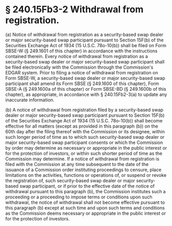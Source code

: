 # § 240.15Fb3-2   Withdrawal from registration.

(a) Notice of withdrawal from registration as a security-based swap dealer or major security-based swap participant pursuant to Section 15F(b) of the Securities Exchange Act of 1934 (15 U.S.C. 78o-10(b)) shall be filed on Form SBSE-W (§ 249.1601 of this chapter) in accordance with the instructions contained therein. Every notice of withdrawal from registration as a security-based swap dealer or major security-based swap participant shall be filed electronically with the Commission through the Commission's EDGAR system. Prior to filing a notice of withdrawal from registration on Form SBSE-W, a security-based swap dealer or major security-based swap participant shall amend its Form SBSE (§ 249.1600 of this chapter), Form SBSE-A (§ 249.1600a of this chapter) or Form SBSE-BD (§ 249.1600b of this chapter), as appropriate, in accordance with § 240.15Fb2-3(a) to update any inaccurate information.


(b) A notice of withdrawal from registration filed by a security-based swap dealer or major security-based swap participant pursuant to Section 15F(b) of the Securities Exchange Act of 1934 (15 U.S.C. 78o-10(b)) shall become effective for all matters (except as provided in this paragraph (b)) on the 60th day after the filing thereof with the Commission or its designee, within such longer period of time as to which such security-based swap dealer or major security-based swap participant consents or which the Commission by order may determine as necessary or appropriate in the public interest or for the protection of investors, or within such shorter period of time as the Commission may determine. If a notice of withdrawal from registration is filed with the Commission at any time subsequent to the date of the issuance of a Commission order instituting proceedings to censure, place limitations on the activities, functions or operations of, or suspend or revoke the registration of, such security-based swap dealer or major security-based swap participant, or if prior to the effective date of the notice of withdrawal pursuant to this paragraph (b), the Commission institutes such a proceeding or a proceeding to impose terms or conditions upon such withdrawal, the notice of withdrawal shall not become effective pursuant to this paragraph (b) except at such time and upon such terms and conditions as the Commission deems necessary or appropriate in the public interest or for the protection of investors.




